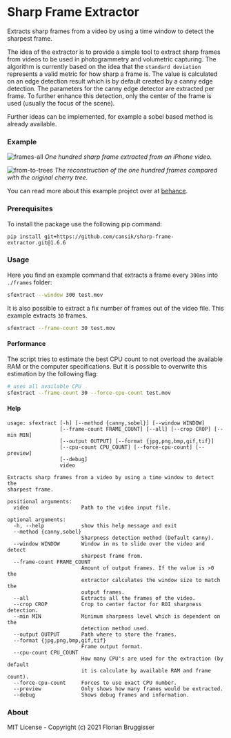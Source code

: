 # Sharp Frame Extractor
Extracts sharp frames from a video by using a time window to detect the sharpest frame.

The idea of the extractor is to provide a simple tool to extract sharp frames from videos to be used in photogrammetry and volumetric capturing.
The algorithm is currently based on the idea that the `standard deviation` represents a valid metric for how sharp a frame is. The value is calculated on an edge detection result which is by default created by a canny edge detection. The parameters for the canny edge detector are extracted per frame. To further enhance this detection, only the center of the frame is used (usually the focus of the scene).

Further ideas can be implemented, for example a sobel based method is already available.

### Example

![frames-all](https://user-images.githubusercontent.com/5220162/117341573-9a348400-aea2-11eb-9567-370a605c4f62.jpg)
*One hundred sharp frame extracted from an iPhone video.*

![from-to-trees](https://user-images.githubusercontent.com/5220162/117341592-a02a6500-aea2-11eb-89e4-f4eb3d1eac07.jpg)
*The reconstruction of the one hundred frames compared with the original cherry tree.*

You can read more about this example project over at [behance](https://www.behance.net/gallery/118822685/Immersive-Memories).

### Prerequisites
To install the package use the following pip command:

```
pip install git+https://github.com/cansik/sharp-frame-extractor.git@1.6.6
```

### Usage

Here you find an example command that extracts a frame every `300ms` into `./frames` folder:

```bash
sfextract --window 300 test.mov
```

It is also possible to extract a fix number of frames out of the video file. This example extracts `30` frames.

```bash
sfextract --frame-count 30 test.mov
```

#### Performance

The script tries to estimate the best CPU count to not overload the available RAM or the computer specifications. But it is possible to overwrite this estimation by the following flag:

```bash
# uses all available CPU
sfextract --frame-count 30 --force-cpu-count test.mov
```

#### Help

```
usage: sfextract [-h] [--method {canny,sobel}] [--window WINDOW]
                 [--frame-count FRAME_COUNT] [--all] [--crop CROP] [--min MIN]
                 [--output OUTPUT] [--format {jpg,png,bmp,gif,tif}]
                 [--cpu-count CPU_COUNT] [--force-cpu-count] [--preview]
                 [--debug]
                 video

Extracts sharp frames from a video by using a time window to detect the
sharpest frame.

positional arguments:
  video                 Path to the video input file.

optional arguments:
  -h, --help            show this help message and exit
  --method {canny,sobel}
                        Sharpness detection method (Default canny).
  --window WINDOW       Window in ms to slide over the video and detect
                        sharpest frame from.
  --frame-count FRAME_COUNT
                        Amount of output frames. If the value is >0 the
                        extractor calculates the window size to match the
                        output frames.
  --all                 Extracts all the frames of the video.
  --crop CROP           Crop to center factor for ROI sharpness detection.
  --min MIN             Minimum sharpness level which is dependent on the
                        detection method used.
  --output OUTPUT       Path where to store the frames.
  --format {jpg,png,bmp,gif,tif}
                        Frame output format.
  --cpu-count CPU_COUNT
                        How many CPU's are used for the extraction (by default
                        it is calculate by available RAM and frame count).
  --force-cpu-count     Forces to use exact CPU number.
  --preview             Only shows how many frames would be extracted.
  --debug               Shows debug frames and information.
```

### About
MIT License - Copyright (c) 2021 Florian Bruggisser
